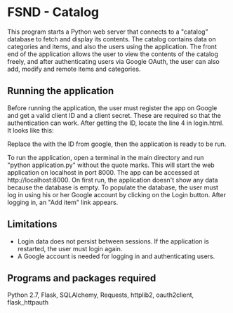 # FSND - Catalog

This program starts a Python web server that connects to a "catalog" database to fetch and display its contents. The catalog contains data on categories and items, and also the users using the application. The front end of the application allows the user to view the contents of the catalog freely, and after authenticating users via Google OAuth, the user can also add, modify and remote items and categories.

## Running the application

Before running the application, the user must register the app on Google and get a valid client ID and a client secret. These are required so that the authentication can work. After getting the ID, locate the line 4 in login.html. It looks like this:

> <meta name="google-signin-client_id" content="<INSERT YOUR OWN ID HERE">

Replace the <INSERT YOUR OWN ID HERE> with the ID from google, then the application is ready to be run.

To run the application, open a terminal in the main directory and run "python application.py" without the quote marks. This will start the web application on localhost in port 8000. The app can be accessed at http://localhost:8000. On first run, the application doesn't show any data because the database is empty. To populate the database, the user must log in using his or her Google account by clicking on the Login button. After logging in, an "Add item" link appears.

## Limitations

* Login data does not persist between sessions. If the application is restarted, the user must login again.
* A Google account is needed for logging in and authenticating users.

## Programs and packages required

Python 2.7, Flask, SQLAlchemy, Requests, httplib2, oauth2client, flask_httpauth
